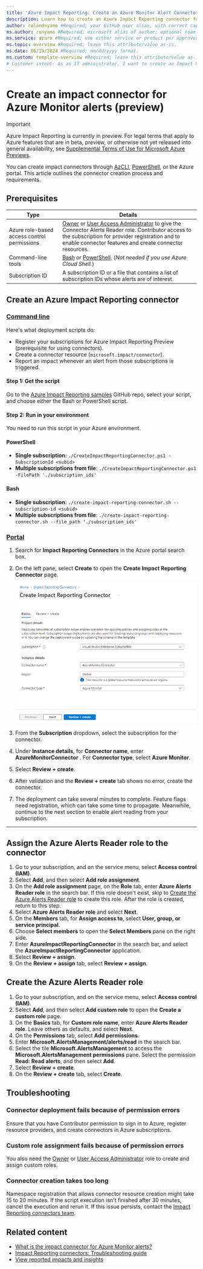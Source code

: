 ```yaml
---
title: 'Azure Impact Reporting: Create an Azure Monitor Alert Connector' #Required; page title is displayed in search results. Include the brand.
description: Learn how to create an Azure Impact Reporting connector for Azure Monitor alerts. #Required; article description that is displayed in search results. 
author: rolandnyamo #Required; your GitHub user alias, with correct capitalization.
ms.author: ronyamo #Required; microsoft alias of author; optional team alias.
ms.service: azure #Required; use either service or product per approved list. 
ms.topic: overview #Required; leave this attribute/value as-is.
ms.date: 06/19/2024 #Required; mm/dd/yyyy format.
ms.custom: template-overview #Required; leave this attribute/value as-is.
# Customer intent: As an IT administrator, I want to create an Impact Reporting connector for Azure Monitor Alerts, so that I can efficiently manage and report on alerts across my Azure subscriptions.
---
```


# Create an impact connector for Azure Monitor alerts (preview)

> [!IMPORTANT]
> Azure Impact Reporting is currently in preview. For legal terms that apply to Azure features that are in beta, preview, or otherwise not yet released into general availability, see [Supplemental Terms of Use for Microsoft Azure Previews](https://azure.microsoft.com/support/legal/preview-supplemental-terms/).

You can create impact connectors through [AzCLI](/cli/azure), [PowerShell](/powershell/azure), or the Azure portal. This article outlines the connector creation process and requirements.

## Prerequisites

| Type     | Details      |
| ------------- | ------------- |
| Azure role-based access control permissions | [Owner](/azure/role-based-access-control/built-in-roles#owner) or [User Access Administrator](/azure/role-based-access-control/built-in-roles#user-access-administrator) to give the Connector Alerts Reader role. Contributor access to the subscription for provider registration and to enable connector features and create connector resources. |
| Command-line tools | [Bash](/cli/azure) or [PowerShell](/powershell/azure). (*Not needed if you use Azure Cloud Shell.*)|
| Subscription ID| A subscription ID or a file that contains a list of subscription IDs whose alerts are of interest.|

## Create an Azure Impact Reporting connector

### [Command line](#tab/cli/)

Here's what deployment scripts do:

* Register your subscriptions for Azure Impact Reporting Preview (prerequisite for using connectors).
* Create a connector resource (`microsoft.impact/connector`).
* Report an impact whenever an alert from those subscriptions is triggered.

#### Step 1: Get the script

Go to the [Azure Impact Reporting samples](https://github.com/Azure/impact-reporting-samples/tree/main/Onboarding/Connector/Azure%20Monitor%20Connector/Scripts) GitHub repo, select your script, and choose either the Bash or PowerShell script.

#### Step 2: Run in your environment

You need to run this script in your Azure environment.

#### PowerShell

* **Single subscription**: `./CreateImpactReportingConnector.ps1 -SubscriptionId <subid>`
* **Multiple subscriptions from file**: `./CreateImpactReportingConnector.ps1 -FilePath './subscription_ids'`

#### Bash

* **Single subscription**: `./create-impact-reporting-connector.sh --subscription-id <subid>`
* **Multiple subscriptions from file**: `./create-impact-reporting-connector.sh --file_path './subscription_ids'`

### [Portal](#tab/portal/)

1. Search for **Impact Reporting Connectors** in the Azure portal search box.
1. On the left pane, select **Create** to open the **Create Impact Reporting Connector** page.

    ![Screenshot that shows the Create Impact Reporting Connector page.](images/create-connector.png)

1. From the **Subscription** dropdown, select the subscription for the connector.
1. Under **Instance details**, for **Connector name**, enter **AzureMonitorConnector** . For **Connector type**, select **Azure Monitor**.
1. Select **Review + create**.
1. After validation and the **Review + create** tab shows no error, create the connector.
1. The deployment can take several minutes to complete. Feature flags need registration, which can take some time to propagate. Meanwhile, continue to the next section to enable alert reading from your subscription.

---

## Assign the Azure Alerts Reader role to the connector

1. Go to your subscription, and on the service menu, select **Access control (IAM)**.
1. Select **Add**, and then select **Add role assignment**.
1. On the **Add role assignment** page, on the **Role** tab, enter **Azure Alerts Reader role** in the search bar. If this role doesn't exist, skip to [Create the Azure Alerts Reader role](#create-the-azure-alerts-reader-role) to create this role. After the role is created, return to this step.
1. Select **Azure Alerts Reader role** and select **Next**.
1. On the **Members** tab, for **Assign access to**, select **User, group, or service principal**.
1. Choose **Select members** to open the **Select Members** pane on the right side.
1. Enter **AzureImpactReportingConnector** in the search bar, and select the **AzureImpactReportingConnector** application.
1. Select **Review + assign**.
1. On the **Review + assign** tab, select **Review + assign**.

## Create the Azure Alerts Reader role

1. Go to your subscription, and on the service menu, select **Access control (IAM)**.
1. Select **Add**, and then select **Add custom role** to open the **Create a custom role** page.
1. On the **Basics** tab, for **Custom role name**, enter **Azure Alerts Reader role**. Leave others as defaults, and select **Next**.
1. On the **Permissions** tab, select **Add permissions**.
1. Enter **Microsoft.AlertsManagement/alerts/read** in the search bar.
1. Select the tile **Microsoft.AlertsManagement** to access the **Microsoft.AlertsManagement permissions** pane. Select the permission **Read: Read alerts**, and then select **Add**.
1. Select **Review + create**.
1. On the **Review + create** tab, select **Create**.

## Troubleshooting

### Connector deployment fails because of permission errors

Ensure that you have Contributor permission to sign in to Azure, register resource providers, and create connectors in Azure subscriptions.

### Custom role assignment fails because of permission errors

You also need the [Owner](/azure/role-based-access-control/built-in-roles#owner) or [User Access Administrator](/azure/role-based-access-control/built-in-roles#user-access-administrator) role to create and assign custom roles.

### Connector creation takes too long

Namespace registration that allows connector resource creation might take 15 to 20 minutes. If the script execution isn't finished after 30 minutes, cancel the execution and rerun it. If this issue persists, contact the [Impact Reporting connectors team](mailto:impactrp-preview@microsoft.com).

## Related content

* [What is the impact connector for Azure Monitor alerts?](azure-monitor-connector.md)
* [Impact Reporting connectors: Troubleshooting guide](connectors-troubleshooting-guide.md)
* [View reported impacts and insights](view-impact-insights.md)